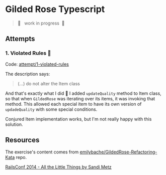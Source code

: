 # Gilded Rose Typescript

> 🚧 &nbsp; work in progress &nbsp;🚧

## Attempts

### 1. Violated Rules 🤦

Code: [attempt/1-violated-rules](https://github.com/sitek94/gilded-rose-typescript/tree/attempt/1-violated-rules)

The description says:

> (...) do not alter the Item class

And that's exactly what I did 🙈 I added `updateQuality` method to Item class, so that when `GildedRose` was
iterating over its items, it was invoking that method. This allowed each special item to have its own 
version of `updadeQuality` with some special conditions.

Conjured Item implementation works, but I'm not really happy with this solution.

## Resources

The exercise's content comes from [emilybache/GildedRose-Refactoring-Kata](https://github.com/emilybache/GildedRose-Refactoring-Kata)
repo.

[RailsConf 2014 - All the Little Things by Sandi Metz](https://youtu.be/8bZh5LMaSmE)
